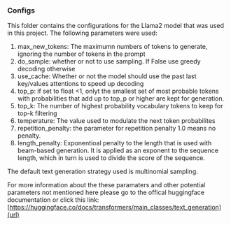 ### Configs 

This folder contains the configurations for the Llama2 model that was used in this project. The following parameters were used:

1) max_new_tokens: The maximumn numbers of tokens to generate, ignoring the number of tokens in the prompt
2) do_sample: whether or not to use sampling. If False use greedy decoding otherwise
3) use_cache: Whether or not the model should use the past last key/values attentions to speed up decoding
4) top_p: if set to float <1, onlyt the smallest set of most probable tokens with probabilities that add up to top_p or higher are kept for generation.
5) top_k: The number of highest probability vocabulary tokens to keep for top-k filtering
6) temperature: The value used to modulate the next token probabilites
7) repetition_penalty: the parameter for repetition penalty 1.0 means no penalty.
8) length_penalty: Exponentioal penalty to the length that is used with beam-based generation. It is applied as an exponent to the sequence length, which in turn is used to divide the score of the sequence.

The default text generation strategy used is multinomial sampling.

For more information about the these paramaters and other potential parameters not mentioned here please go to the offical huggingface documentation or click this link:
[https://huggingface.co/docs/transformers/main_classes/text_generation](url) 
